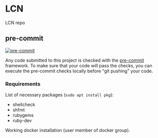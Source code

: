 # LCN

LCN repo

## pre-commit

[![pre-commit](https://github.com/fauust/lcn/actions/workflows/pre-commit.yml/badge.svg)](https://github.com/fauust/lcn/actions/workflows/pre-commit.yml)

Any code submitted to this project is checked with the
[pre-commit](https://pre-commit.com/) framework. To make sure that your code
will pass the checks, you can execute the pre-commit checks locally before "git
pushing" your code.

### Requirements

List of necessary packages (`sudo apt install pkg`):

- shellcheck
- shfmt
- rubygems
- ruby-dev

Working docker installation (user member of docker group).
